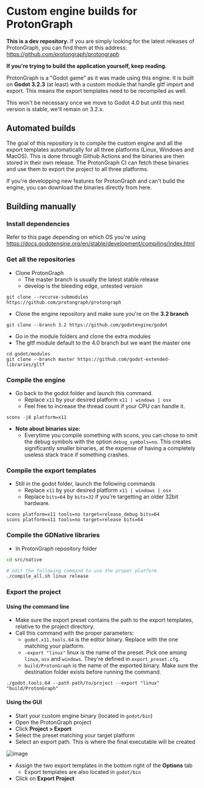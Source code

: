 # Custom engine builds for ProtonGraph

**This is a dev repository.** If you are simply looking for the latest releases
of ProtonGraph, you can find them at this address:
https://github.com/protongraph/protongraph

**If you're trying to build the application yourself, keep reading.**


ProtonGraph is a "Godot game" as it was made using this engine. It is built on
**Godot 3.2.3** (at least) with a custom module that handle gltf import and
export. This means the export templates need to be recompiled as well.

This won't be necessary once we move to Godot 4.0 but until this next version
is stable, we'll remain on 3.2.x.

## Automated builds

The goal of this repository is to compile the custom engine and all the
export templates automatically for all three platforms (Linux, Windows and MacOS).
This is done through Github Actions and the binaries are then stored in their
own release. The ProtonGraph CI can fetch these binaries and use them to export
the project to all three platforms.

If you're developping new features for ProtonGraph and can't build the engine,
you can download the binaries directly from here.


## Building manually

### Install dependencies

Refer to this page depending on which OS you're using
https://docs.godotengine.org/en/stable/development/compiling/index.html


### Get all the repositories

+ Clone ProtonGraph
  - The master branch is usually the latest stable release
  - develop is the bleeding edge, untested version

```
git clone --recurse-submodules https://github.com/protongraph/protongraph
```

+ Clone the engine repository and make sure you're on the **3.2 branch**
```
git clone --branch 3.2 https://github.com/godotengine/godot
```

+ Go in the module folders and clone the extra modules
+ The gltf module default to the 4.0 branch but we want the master one
```
cd godot/modules
git clone --branch master https://github.com/godot-extended-libraries/gltf
```


### Compile the engine

+ Go back to the godot folder and launch this command.
  - Replace `x11` by your desired platform `x11 | windows | osx`
  - Feel free to increase the thread count if your CPU can handle it.
```
scons -j8 platform=x11
```

+ **Note about binaries size:**
  - Everytime you compile something with scons, you can chose to omit the
  debug symbols with the option `debug_symbols=no`. This creates significantly
  smaller binaries, at the expense of having a completely useless stack trace
  if something crashes.

### Compile the export templates

+ Still in the godot folder, launch the following commands
  - Replace `x11` by your desired platform `x11 | windows | osx`
  - Replace `bits=64` by `bits=32` if you're targetting an older 32bit hardware.

```
scons platform=x11 tools=no target=release_debug bits=64
scons platform=x11 tools=no target=release bits=64
```

### Compile the GDNative libraries
+ In ProtonGraph repository folder
``` bash
cd src/native

# edit the following command to use the proper platform
./compile_all.sh linux release
```

### Export the project

#### Using the command line
+ Make sure the export preset contains the path to the export templates,
  relative to the project directory.
+ Call this command with the proper parameters:
  - `godot.x11.tools.64` is the editor binary.
  Replace with the one matching your platform.
  - `-export "linux"` linux is the name of the preset. Pick one among `linux`,
  `osx` and `windows`. They're defined in `export_preset.cfg`.
  - `build/ProtonGraph` is the name of the exported binary. Make sure the
  destination folder exists before running the command.
```
./godot.tools.64 --path path/to/project --export "linux" "build/ProtonGraph"
```


#### Using the GUI

+ Start your custom engine binary (located in `godot/bin`)
+ Open the ProtonGraph project
+ Click **Project > Export**
+ Select the preset matching your target platform
+ Select an export path. This is where the final executable will be created

![image](https://user-images.githubusercontent.com/52043844/88791147-8896b100-d199-11ea-84e5-f2ae1bdaf107.png)

+ Assign the two export templates in the bottom right of the **Options** tab
  - Export templates are also located in `godot/bin`
+ Click on **Export Project**
